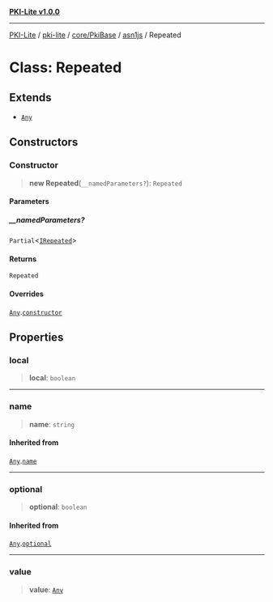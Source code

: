 [**PKI-Lite v1.0.0**](../../../../../../README.md)

---

[PKI-Lite](../../../../../../README.md) / [pki-lite](../../../../../README.md) / [core/PkiBase](../../../README.md) / [asn1js](../README.md) / Repeated

# Class: Repeated

## Extends

- [`Any`](Any.md)

## Constructors

### Constructor

> **new Repeated**(`__namedParameters?`): `Repeated`

#### Parameters

##### \_\_namedParameters?

`Partial`\<[`IRepeated`](../interfaces/IRepeated.md)\>

#### Returns

`Repeated`

#### Overrides

[`Any`](Any.md).[`constructor`](Any.md#constructor)

## Properties

### local

> **local**: `boolean`

---

### name

> **name**: `string`

#### Inherited from

[`Any`](Any.md).[`name`](Any.md#name)

---

### optional

> **optional**: `boolean`

#### Inherited from

[`Any`](Any.md).[`optional`](Any.md#optional)

---

### value

> **value**: [`Any`](Any.md)
